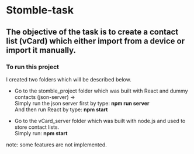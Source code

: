 # Stomble-task
## The objective of the task is to create a contact list (vCard) which either import from a device or import it manually.
### To run this project 
I created two folders which will be described below.
  - Go to the stomble_project folder which was built with React and dummy contacts (json-server) -> </br>
    Simply run the json server first by  type: **npm run server** </br>
    And then run React by type: **npm start** </br>
    
  - Go to the vCard_server folder which was built with node.js and used to store contact lists. </br>
    Simply run: **npm start**
    
note: some features are not implemented.
 
